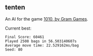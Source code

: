 tenten
------

An AI for the game [1010, by Gram Games](http://1010ga.me).

Current best:

```
Final Score: 60461
Played 2508 bags in 56.503140607s
Average move time: 22.529162ms/bag
Seed: 80
```

